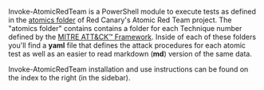 Invoke-AtomicRedTeam is a PowerShell module to execute tests as defined in the [atomics folder](https://github.com/redcanaryco/atomic-red-team/tree/master/atomics) of Red Canary's Atomic Red Team project. The "atomics folder" contains contains a folder for each Technique number defined by the [MITRE ATT&CK™ Framework](https://attack.mitre.org/matrices/enterprise/). Inside of each of these folders you'll find a **yaml** file that defines the attack procedures for each atomic test as well as an easier to read markdown (**md**) version of the same data.

Invoke-AtomicRedTeam installation and use instructions can be found on the index to the right (in the sidebar).

